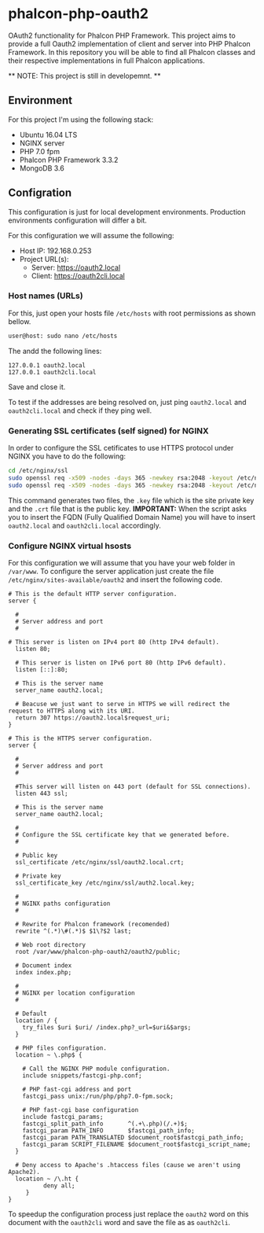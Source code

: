 # phalcon-php-oauth2
OAuth2 functionality for Phalcon PHP Framework.
This project aims to provide a full Oauth2 implementation of client and server into PHP Phalcon Framework.
In this repository you will be able to find all Phalcon classes and their respective implementations in full Phalcon applications.

** NOTE: This project is still in developemnt. **

## Environment ##
For this project I'm using the following stack:
* Ubuntu 16.04 LTS
* NGINX server
* PHP 7.0 fpm
* Phalcon PHP Framework 3.3.2 
* MongoDB 3.6 

## Configration ##
This configuration is just for local development environments. Production environments configuration will differ a bit.

For this configuration we will assume the following:
* Host IP: 192.168.0.253
* Project URL(s):
  * Server: https://oauth2.local
  * Client: https://oauth2cli.local

### Host names (URLs) ###
For this, just open your hosts file `/etc/hosts` with root permissions as shown bellow.
```bash
user@host: sudo nano /etc/hosts
```
The andd the following lines:
```
127.0.0.1 oauth2.local
127.0.0.1 oauth2cli.local
```
Save and close it.

To test if the addresses are being resolved on, just ping `oauth2.local` and `oauth2cli.local` and check if they ping well.

### Generating SSL certificates (self signed) for NGINX ###
In order to configure the SSL cetificates to use HTTPS protocol under NGINX you have to do the following:
```bash
cd /etc/nginx/ssl
sudo openssl req -x509 -nodes -days 365 -newkey rsa:2048 -keyout /etc/nginx/ssl/oauth2.key -out /etc/nginx/ssl/oauth2.crt
sudo openssl req -x509 -nodes -days 365 -newkey rsa:2048 -keyout /etc/nginx/ssl/oauth2cli.key -out /etc/nginx/ssl/oauth2cli.crt
```
This command generates two files, the `.key` file which is the site private key and the `.crt` file that is the public key.
**IMPORTANT:** When the script asks you to insert the FQDN (Fully Qualified Domain Name) you will have to insert `oauth2.local` and `oauth2cli.local` accordingly.

### Configure NGINX virtual hsosts ###
For this configuration we will assume that you have your web folder in `/var/www`.
To configure the server application just create the file `/etc/nginx/sites-available/oauth2` and insert the following code.
```
# This is the default HTTP server configuration.
server {

  #
  # Server address and port
  #

# This server is listen on IPv4 port 80 (http IPv4 default).
  listen 80; 
  
  # This server is listen on IPv6 port 80 (http IPv6 default).
  listen [::]:80;
  
  # This is the server name
  server_name oauth2.local;
  
  # Beacuse we just want to serve in HTTPS we will redirect the request to HTTPS along with its URI.
  return 307 https://oauth2.local$request_uri;
}

# This is the HTTPS server configuration.
server {

  #
  # Server address and port
  #
  
  #This server will listen on 443 port (default for SSL connections).
  listen 443 ssl;
  
  # This is the server name
  server_name oauth2.local;
  
  #
  # Configure the SSL certificate key that we generated before.
  #
  
  # Public key
  ssl_certificate /etc/nginx/ssl/oauth2.local.crt;
  
  # Private key
  ssl_certificate_key /etc/nginx/ssl/auth2.local.key;

  #
  # NGINX paths configuration
  #
  
  # Rewrite for Phalcon framework (recomended)
  rewrite ^(.*)\#(.*)$ $1\?$2 last;
  
  # Web root directory
  root /var/www/phalcon-php-oauth2/oauth2/public;
  
  # Document index
  index index.php;
  
  #
  # NGINX per location configuration 
  #
  
  # Default
  location / {
    try_files $uri $uri/ /index.php?_url=$uri&$args;
  }
  
  # PHP files configuration.
  location ~ \.php$ {
  
    # Call the NGINX PHP module configuration. 
    include snippets/fastcgi-php.conf;
    
    # PHP fast-cgi address and port
    fastcgi_pass unix:/run/php/php7.0-fpm.sock;
    
    # PHP fast-cgi base configuration
    include fastcgi_params;
    fastcgi_split_path_info       ^(.+\.php)(/.+)$;
    fastcgi_param PATH_INFO       $fastcgi_path_info;
    fastcgi_param PATH_TRANSLATED $document_root$fastcgi_path_info;
    fastcgi_param SCRIPT_FILENAME $document_root$fastcgi_script_name;
  }
  
  # Deny access to Apache's .htaccess files (cause we aren't using Apache2).
  location ~ /\.ht {
		  deny all;
	 }
}
```
To speedup the configuration process just replace the `oauth2` word on this document with the `oauth2cli` word and save the file as as `oauth2cli`.





